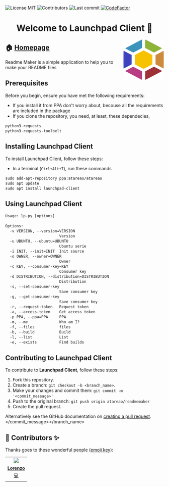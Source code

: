 
<!-- start project-info -->
<!--
project_title: Launchpad Client
github_project: https://github.com/atareao/launchpad-client
license: MIT
icon: /datos/Sync/Programacion/Python/launchpad-client/icon/launchpad.svg
homepage: https://www.atareao.es/aplicacion/launchpad-client
license-badge: True
contributors-badge: True
lastcommit-badge: True
codefactor-badge: True
--->

<!-- end project-info -->

<!-- start badges -->

![License MIT](https://img.shields.io/badge/license-MIT-green)
![Contributors](https://img.shields.io/github/contributors-anon/atareao/launchpad-client)
![Last commit](https://img.shields.io/github/last-commit/atareao/launchpad-client)
[![CodeFactor](https://www.codefactor.io/repository/github/atareao/launchpad-client/badge/master)](https://www.codefactor.io/repository/github/atareao/launchpad-client/overview/master)
<!-- end badges -->

<!-- start description -->
<h1 align="center">Welcome to <span id="project_title">Launchpad Client</span> 👋</h1>
<p>
<a href="https://www.atareao.es/aplicacion/launchpad-client" id="homepage" rel="nofollow">
<img align="right" height="128" id="icon" src="icon/launchpad.svg" width="128"/>
</a>
</p>
<h2>🏠 <a href="https://www.atareao.es/aplicacion/launchpad-client" id="homepage">Homepage</a></h2>
<p>Readme Maker is a simple application to help you to make your README files</p>

<!-- end description -->

<!-- start prerequisites -->
## Prerequisites

Before you begin, ensure you have met the following requirements:

* If you install it from PPA don't worry about, becouse all the requirements are included in the package
* If you clone the repository, you need, at least, these dependecies,

```
python3-requests
python3-requests-toolbelt
```




<!-- end prerequisites -->

<!-- start installing -->
## Installing <span id="project_title">Launchpad Client</span>

To install <span id="project_title">Launchpad Client</span>, follow these steps:

* In a terminal (`Ctrl+Alt+T`), run these commands

```
sudo add-apt-repository ppa:atareao/atareao
sudo apt update
sudo apt install launchpad-client
```




<!-- end installing -->

<!-- start using -->
## Using <span id="project_title">Launchpad Client</span>

```
Usage: lp.py [options]

Options:
  -v VERSION, --version=VERSION
                        Version
  -u UBUNTU, --ubuntu=UBUNTU
                        Ubuntu serie
  -i INIT, --init=INIT  Init source
  -o OWNER, --owner=OWNER
                        Owner
  -c KEY, --consumer-key=KEY
                        Consumer key
  -d DISTRIBUTION, --distribution=DISTRIBUTION
                        Distribution
  -s, --set-consumer-key
                        Save consumer key
  -g, --get-consumer-key
                        Save consumer key
  -r, --request-token   Request token
  -a, --access-token    Get access token
  -p PPA, --ppa=PPA     PPA
  -m, --me              Who am I?
  -f, --files           files
  -b, --build           Build
  -l, --list            List
  -e, --exists          Find builds
```
<!-- end using -->

<!-- start contributing -->
## Contributing to <span id="project_title">Launchpad Client</span>

To contribute to **<span id="project_title">Launchpad Client</span>**, follow these steps:

1. Fork this repository.
2. Create a branch: `git checkout -b <branch_name>`.
3. Make your changes and commit them: `git commit -m '<commit_message>'`
4. Push to the original branch: `git push origin atareao/readmemaker`
5. Create the pull request.

Alternatively see the GitHub documentation on [creating a pull request](https://help.github.com/en/github/collaborating-with-issues-and-pull-requests/creating-a-pull-request).
</commit_message></branch_name>

<!-- end contributing -->

<!-- start contributors -->
## 👤 Contributors ✨

Thanks goes to these wonderful people ([emoji key](https://allcontributors.org/docs/en/emoji-key)):




<!-- end contributors -->

<!-- start table-contributors -->

<table id="contributors">
	<tr id="info_avatar">
		<td id="atareao" align="center">
			<a href="https://github.com/atareao">
				<img src="https://avatars3.githubusercontent.com/u/298055?v=4" width="100px"/>
			</a>
		</td>
	</tr>
	<tr id="info_name">
		<td id="atareao" align="center">
			<a href="https://github.com/atareao">
				<strong>Lorenzo</strong>
			</a>
		</td>
	</tr>
	<tr id="info_commit">
		<td id="atareao" align="center">
			<a href="/commits?author=atareao">
				<span id="role">💻</span>
			</a>
		</td>
	</tr>
</table>
<!-- end table-contributors -->
